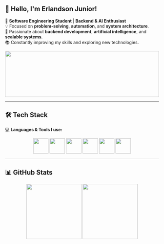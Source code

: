## 👋 Hello, I'm Erlandson Junior!  

🎯 **Software Engineering Student** | **Backend & AI Enthusiast**  
💡 Focused on **problem-solving**, **automation**, and **system architecture**.  
🚀 Passionate about **backend development**, **artificial intelligence**, and **scalable systems**.  
📚 Constantly improving my skills and exploring new technologies.  

<p align="center">
  <img src="[https://i.giphy.com/LHrCZhpFnlyNO.webp](https://media1.tenor.com/m/CEWzMBEgni4AAAAd/coffee-hot.gif)" width="100%" height="150px"/>
</p>

---

## 🛠️ Tech Stack  
💻 **Languages & Tools I use:**  

<p align="center">
  <img src="https://cdn.jsdelivr.net/gh/devicons/devicon/icons/c/c-original.svg" width="50px"/>
  <img src="https://cdn.jsdelivr.net/gh/devicons/devicon/icons/python/python-original.svg" width="50px"/>
  <img src="https://cdn.jsdelivr.net/gh/devicons/devicon/icons/haskell/haskell-original.svg" width="50px"/>
  <img src="https://cdn.jsdelivr.net/gh/devicons/devicon/icons/dart/dart-original.svg" width="50px"/>
  <img src="https://cdn.jsdelivr.net/gh/devicons/devicon/icons/flutter/flutter-original.svg" width="50px"/>
  <img src="https://cdn.jsdelivr.net/gh/devicons/devicon/icons/git/git-original.svg" width="50px"/>
</p>

---

## 📊 GitHub Stats  

<div align="center">
  <img height="180em" src="https://github-readme-stats.vercel.app/api?username=erlandsonjr&show_icons=true&theme=radical&hide_border=true"/>
  <img height="180em" src="https://github-readme-stats.vercel.app/api/top-langs/?username=erlandsonjr&layout=compact&langs_count=6&theme=radical&hide_border=true"/>
</div>
